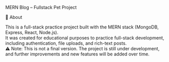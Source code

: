 MERN Blog – Fullstack Pet Project

📌 About

This is a full-stack practice project built with the MERN stack (MongoDB, Express, React, Node.js).  
It was created for educational purposes to practice full-stack development, including authentication, file uploads, and rich-text posts.  
⚠️ Note: This is not a final version. The project is still under development, and further improvements and new features will be added over time.

